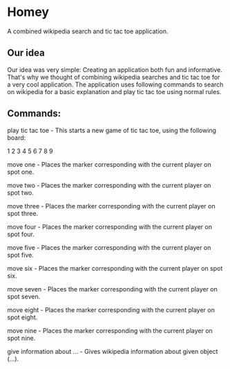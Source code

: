 # Homey
A combined wikipedia search and tic tac toe application.

## Our idea
Our idea was very simple: Creating an application both fun and informative. That's why we thought of combining wikipedia searches and tic tac toe for a very cool application.
The application uses following commands to search on wikipedia for a basic explanation and play tic tac toe using normal rules.

## Commands:

play tic tac toe   -   This starts a new game of tic tac toe, using the following board:

1 2 3
4 5 6
7 8 9


move one   -   Places the marker corresponding with the current player on spot one.

move two   -   Places the marker corresponding with the current player on spot two.

move three   -   Places the marker corresponding with the current player on spot three.

move four   -   Places the marker corresponding with the current player on spot four.

move five   -   Places the marker corresponding with the current player on spot five.

move six   -   Places the marker corresponding with the current player on spot six.

move seven   -   Places the marker corresponding with the current player on spot seven.

move eight   -   Places the marker corresponding with the current player on spot eight.

move nine   -   Places the marker corresponding with the current player on spot nine.



give information about ...   -   Gives wikipedia information about given object (...).

